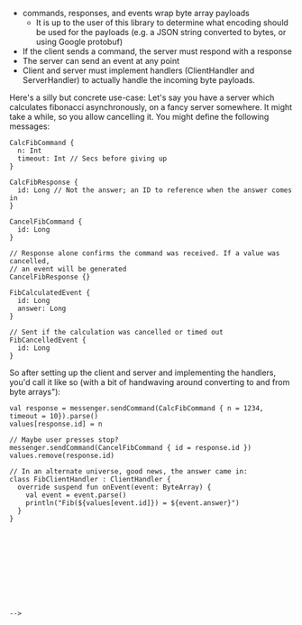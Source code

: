 <!-- TODO: Make this nicer later. Short version follows for now. -->

* commands, responses, and events wrap byte array payloads
  * It is up to the user of this library to determine what encoding should be used for the payloads (e.g. a JSON string
    converted to bytes, or using Google protobuf)
* If the client sends a command, the server must respond with a response
* The server can send an event at any point
* Client and server must implement handlers (ClientHandler and ServerHandler) to actually handle the incoming byte
  payloads.

Here's a silly but concrete use-case: Let's say you have a server which calculates fibonacci asynchronously, on a fancy
server somewhere. It might take a while, so you allow cancelling it. You might define the following messages:

```
CalcFibCommand {
  n: Int
  timeout: Int // Secs before giving up
}

CalcFibResponse {
  id: Long // Not the answer; an ID to reference when the answer comes in
}

CancelFibCommand {
  id: Long
}

// Response alone confirms the command was received. If a value was cancelled,
// an event will be generated
CancelFibResponse {}

FibCalculatedEvent {
  id: Long
  answer: Long
}

// Sent if the calculation was cancelled or timed out
FibCancelledEvent {
  id: Long
}
```

So after setting up the client and server and implementing the handlers, you'd call it like so (with a bit of
handwaving around converting to and from byte arrays"):

```
val response = messenger.sendCommand(CalcFibCommand { n = 1234, timeout = 10}).parse()
values[response.id] = n

// Maybe user presses stop?
messenger.sendCommand(CancelFibCommand { id = response.id })
values.remove(response.id)

// In an alternate universe, good news, the answer came in:
class FibClientHandler : ClientHandler {
  override suspend fun onEvent(event: ByteArray) {
    val event = event.parse()
    println("Fib(${values[event.id]}) = ${event.answer}")
  }
}











-->